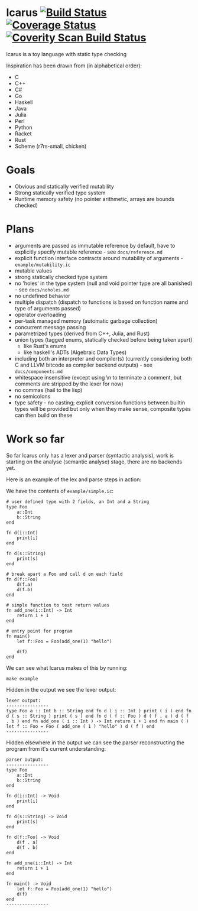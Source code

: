 # Icarus [![Build Status](https://travis-ci.org/mkfifo/icarus.svg?branch=master)](https://travis-ci.org/mkfifo/icarus) [![Coverage Status](https://coveralls.io/repos/mkfifo/icarus/badge.svg?branch=master)](https://coveralls.io/r/mkfifo/icarus?branch=master) <a href="https://scan.coverity.com/projects/4854"> <img alt="Coverity Scan Build Status" src="https://scan.coverity.com/projects/4854/badge.svg"/> </a>

Icarus is a toy language with static type checking

Inspiration has been drawn from (in alphabetical order):

* C
* C++
* C#
* Go
* Haskell
* Java
* Julia
* Perl
* Python
* Racket
* Rust
* Scheme (r7rs-small, chicken)

Goals
=====

* Obvious and statically verified mutability
* Strong statically verified type system
* Runtime memory safety (no pointer arithmetic, arrays are bounds checked)

Plans
=====

* arguments are passed as immutable reference by default, have to explicitly specify mutable reference - see `docs/reference.md`
* explicit function interface contracts around mutability of arguments - `example/mutability.ic`
* mutable values
* strong statically checked type system
* no 'holes' in the type system (null and void pointer type are all banished) - see `docs/noholes.md`
* no undefined behavior
* multiple dispatch (dispatch to functions is based on function name and type of arguments passed)
* operator overloading
* per-task managed memory (automatic garbage collection)
* concurrent message passing
* parametrized types (derived from C++, Julia, and Rust)
* union types (tagged enums, statically checked before being taken apart)
    * like Rust's enums
    * like haskell's ADTs (Algebraic Data Types)
* including both an interpreter and compiler(s) (currently considering both C and LLVM bitcode as compiler backend outputs) - see `docs/components.md`
* whitespace insensitive (except using \n to terminate a comment, but comments are stripped by the lexer for now)
* no commas (hail to the lisp)
* no semicolons
* type safety - no casting; explicit conversion functions between builtin types will be provided but only when they make sense, composite types can then build on these

Work so far
===========

So far Icarus only has a lexer and parser (syntactic analysis),
work is starting on the analyse (semantic analyse) stage,
there are no backends yet.

Here is an example of the lex and parse steps in action:

We have the contents of `example/simple.ic`:


    # user defined type with 2 fields, an Int and a String
    type Foo
        a::Int
        b::String
    end

    fn d(i::Int)
        print(i)
    end

    fn d(s::String)
        print(s)
    end

    # break apart a Foo and call d on each field
    fn d(f::Foo)
        d(f.a)
        d(f.b)
    end

    # simple function to test return values
    fn add_one(i::Int) -> Int
        return i + 1
    end

    # entry point for program
    fn main()
        let f::Foo = Foo(add_one(1) "hello")

        d(f)
    end

We can see what Icarus makes of this by running:

    make example

Hidden in the output we see the lexer output:

    lexer output:
    ----------------
    type Foo a :: Int b :: String end fn d ( i :: Int ) print ( i ) end fn d ( s :: String ) print ( s ) end fn d ( f :: Foo ) d ( f . a ) d ( f . b ) end fn add_one ( i :: Int ) -> Int return i + 1 end fn main ( ) let f :: Foo = Foo ( add_one ( 1 ) "hello" ) d ( f ) end 
    ----------------

Hidden elsewhere in the output we can see the parser reconstructing the program from it's current understanding:

    parser output:
    ----------------
    type Foo
        a::Int
        b::String
    end

    fn d(i::Int) -> Void
        print(i)
    end

    fn d(s::String) -> Void
        print(s)
    end

    fn d(f::Foo) -> Void
        d(f . a)
        d(f . b)
    end

    fn add_one(i::Int) -> Int
        return i + 1
    end

    fn main() -> Void
        let f::Foo = Foo(add_one(1) "hello")
        d(f)
    end
    ----------------


